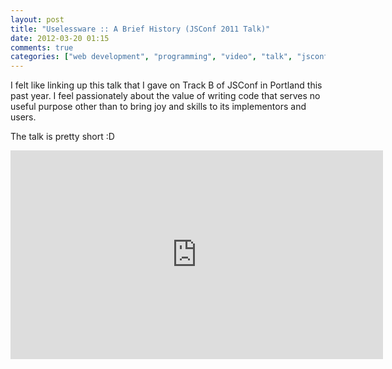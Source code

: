 ```yaml
---
layout: post
title: "Uselessware :: A Brief History (JSConf 2011 Talk)"
date: 2012-03-20 01:15
comments: true
categories: ["web development", "programming", "video", "talk", "jsconf"]
---
```


I felt like linking up this talk that I gave on Track B of JSConf in Portland this past year. I feel passionately about the value of writing code that serves no useful purpose other than to bring joy and skills to its implementors and users.

The talk is pretty short :D

<iframe src="http://blip.tv/play/g_Mngs64GQI.html" width="596" height="334" frameborder="0" allowfullscreen></iframe><embed type="application/x-shockwave-flash" src="http://a.blip.tv/api.swf#AYLOuBkD" style="display:none"></embed>
